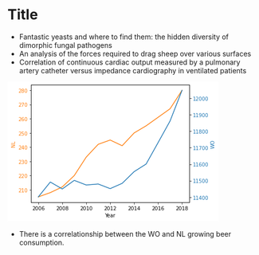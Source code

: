 # Title

- Fantastic yeasts and where to find them: the hidden diversity of dimorphic fungal pathogens
- An analysis of the forces required to drag sheep over various surfaces
- Correlation of continuous cardiac output measured by a pulmonary artery catheter versus impedance cardiography in ventilated patients


![plot](plot.png)

- There is a correlationship between the WO and NL growing beer consumption.
